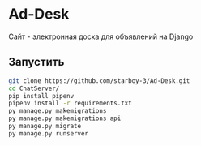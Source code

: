 # Ad-Desk
Cайт - электронная доска для объявлений на Django

## Запустить
```bash
git clone https://github.com/starboy-3/Ad-Desk.git
cd ChatServer/
pip install pipenv
pipenv install -r requirements.txt
py manage.py makemigrations
py manage.py makemigrations api
py manage.py migrate
py manage.py runserver
```
